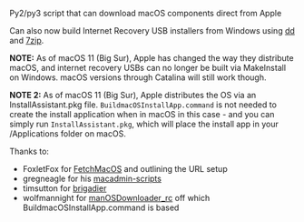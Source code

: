 Py2/py3 script that can download macOS components direct from Apple

Can also now build Internet Recovery USB installers from Windows using [dd](http://www.chrysocome.net/dd) and [7zip](https://www.7-zip.org/download.html).

**NOTE:** As of macOS 11 (Big Sur), Apple has changed the way they distribute macOS, and internet recovery USBs can no longer be built via MakeInstall on Windows.  macOS versions through Catalina will still work though.

**NOTE 2:** As of macOS 11 (Big Sur), Apple distributes the OS via an InstallAssistant.pkg file.  `BuildmacOSInstallApp.command` is not needed to create the install application when in macOS in this case - and you can simply run `InstallAssistant.pkg`, which will place the install app in your /Applications folder on macOS.

Thanks to:

* FoxletFox for [FetchMacOS](http://www.insanelymac.com/forum/topic/326366-fetchmacos-a-tool-to-download-macos-on-non-mac-platforms/) and outlining the URL setup
* gregneagle for his [macadmin-scripts](https://github.com/munki/macadmin-scripts)
* timsutton for [brigadier](https://github.com/timsutton/brigadier)
* wolfmannight for [manOSDownloader_rc](https://www.insanelymac.com/forum/topic/338810-create-legit-copy-of-macos-from-apple-catalog/) off which BuildmacOSInstallApp.command is based
